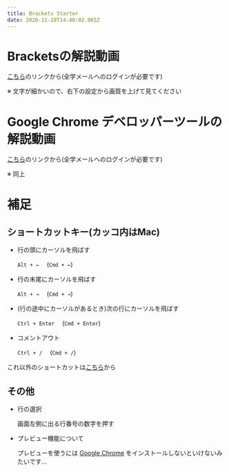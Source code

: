 ```yaml
---
title: Brackets Starter
date: 2020-11-28T14:48:02.865Z
---
```

# Bracketsの解説動画

[こちら](https://drive.google.com/file/d/1cAAyZYMkYWU9Q0Y6usQbP6bAia8U0QG-/view?usp=sharing)のリンクから(全学メールへのログインが必要です)

※ 文字が細かいので、右下の設定から画質を上げて見てください

# Google Chrome デベロッパーツールの解説動画

[こちら](https://drive.google.com/file/d/1Ftt13MQfOyx2IT05jzL8DAL_IaHJNx2u/view?usp=sharing)のリンクから(全学メールへのログインが必要です)

※ 同上

# 補足

## ショートカットキー(カッコ内はMac)

* 行の頭にカーソルを飛ばす

  `Alt + ←` 　(`Cmd + ←`)
* 行の末尾にカーソルを飛ばす

  `Alt + →` 　(`Cmd + →`)
* (行の途中にカーソルがあるとき)次の行にカーソルを飛ばす

  `Ctrl + Enter` 　(`Cmd + Enter`)
* コメントアウト

  `Ctrl + /` 　(`Cmd + /`)

これ以外のショートカットは[こちら](https://qiita.com/assialiholic/items/7683d94108b12f1ca3ad)から

## その他

* 行の選択

   画面左側に出る行番号の数字を押す
* プレビュー機能について

   プレビューを使うには [Google Chrome](https://www.google.com/intl/ja_jp/chrome/) をインストールしないといけないみたいです…